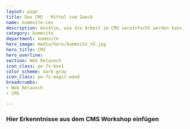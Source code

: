 ```yaml
---
layout: page
title: Das CMS - Mittel zum Zweck
name: kommsite-cms
description: Ansätze, wie die Arbeit im CMS vereinfacht werden kann.
category: kommsite
department: kommsite
hero_image: media/hero/kommsite_n5.jpg
hero_title: CMS
hero_overline: 
section: Web Relaunch
icon_class: pe-7s-box1
color_scheme: dark-gray
icon_class: pe-7s-magic-wand
breadcrumbs:
- Web Relaunch
- CMS

---
```



### Hier Erkenntnisse aus dem CMS Workshop einfügen